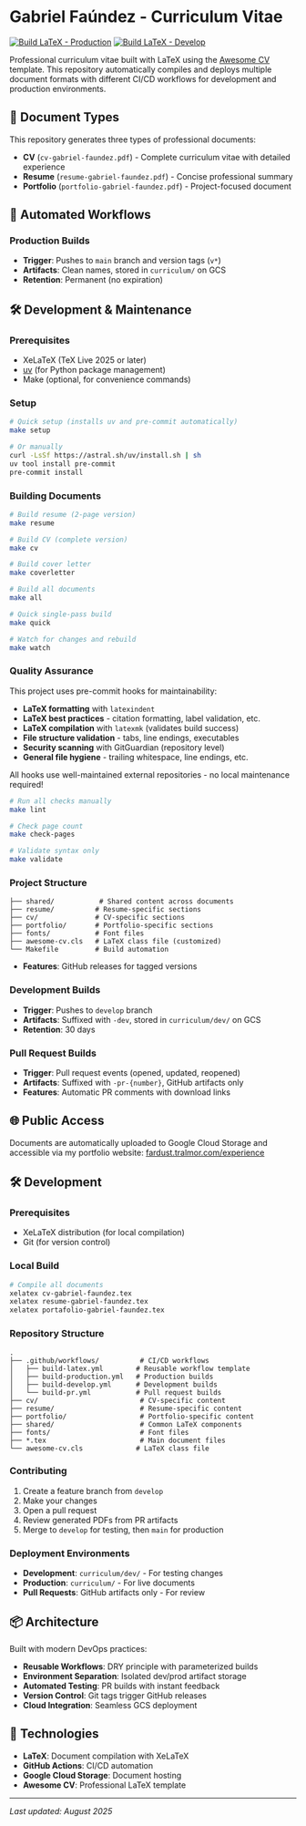 # Gabriel Faúndez - Curriculum Vitae

[![Build LaTeX - Production](https://github.com/FarDust/curriculum-vitae/actions/workflows/build-production.yml/badge.svg)](https://github.com/FarDust/curriculum-vitae/actions/workflows/build-production.yml)
[![Build LaTeX - Develop](https://github.com/FarDust/curriculum-vitae/actions/workflows/build-develop.yml/badge.svg)](https://github.com/FarDust/curriculum-vitae/actions/workflows/build-develop.yml)

Professional curriculum vitae built with LaTeX using the [Awesome CV](https://github.com/posquit0/Awesome-CV) template. This repository automatically compiles and deploys multiple document formats with different CI/CD workflows for development and production environments.

## 📄 Document Types

This repository generates three types of professional documents:

- **CV** (`cv-gabriel-faundez.pdf`) - Complete curriculum vitae with detailed experience
- **Resume** (`resume-gabriel-faundez.pdf`) - Concise professional summary
- **Portfolio** (`portfolio-gabriel-faundez.pdf`) - Project-focused document

## 🚀 Automated Workflows

### Production Builds
- **Trigger**: Pushes to `main` branch and version tags (`v*`)
- **Artifacts**: Clean names, stored in `curriculum/` on GCS
- **Retention**: Permanent (no expiration)

## 🛠️ Development & Maintenance

### Prerequisites
- XeLaTeX (TeX Live 2025 or later)
- [uv](https://docs.astral.sh/uv/) (for Python package management)
- Make (optional, for convenience commands)

### Setup
```bash
# Quick setup (installs uv and pre-commit automatically)
make setup

# Or manually
curl -LsSf https://astral.sh/uv/install.sh | sh
uv tool install pre-commit
pre-commit install
```

### Building Documents
```bash
# Build resume (2-page version)
make resume

# Build CV (complete version)
make cv

# Build cover letter
make coverletter

# Build all documents
make all

# Quick single-pass build
make quick

# Watch for changes and rebuild
make watch
```

### Quality Assurance
This project uses pre-commit hooks for maintainability:

- **LaTeX formatting** with `latexindent`
- **LaTeX best practices** - citation formatting, label validation, etc.
- **LaTeX compilation** with `latexmk` (validates build success)
- **File structure validation** - tabs, line endings, executables
- **Security scanning** with GitGuardian (repository level)
- **General file hygiene** - trailing whitespace, line endings, etc.

All hooks use well-maintained external repositories - no local maintenance required!

```bash
# Run all checks manually
make lint

# Check page count
make check-pages

# Validate syntax only
make validate
```

### Project Structure
```
├── shared/           # Shared content across documents
├── resume/          # Resume-specific sections
├── cv/              # CV-specific sections
├── portfolio/       # Portfolio-specific sections
├── fonts/           # Font files
├── awesome-cv.cls   # LaTeX class file (customized)
└── Makefile         # Build automation
```
- **Features**: GitHub releases for tagged versions

### Development Builds
- **Trigger**: Pushes to `develop` branch
- **Artifacts**: Suffixed with `-dev`, stored in `curriculum/dev/` on GCS
- **Retention**: 30 days

### Pull Request Builds
- **Trigger**: Pull request events (opened, updated, reopened)
- **Artifacts**: Suffixed with `-pr-{number}`, GitHub artifacts only
- **Features**: Automatic PR comments with download links

## 🌐 Public Access

Documents are automatically uploaded to Google Cloud Storage and accessible via my portfolio website: [fardust.tralmor.com/experience](https://fardust.tralmor.com/experience)

## 🛠️ Development

### Prerequisites
- XeLaTeX distribution (for local compilation)
- Git (for version control)

### Local Build
```bash
# Compile all documents
xelatex cv-gabriel-faundez.tex
xelatex resume-gabriel-faundez.tex
xelatex portafolio-gabriel-faundez.tex
```

### Repository Structure
```
.
├── .github/workflows/          # CI/CD workflows
│   ├── build-latex.yml        # Reusable workflow template
│   ├── build-production.yml   # Production builds
│   ├── build-develop.yml      # Development builds
│   └── build-pr.yml           # Pull request builds
├── cv/                         # CV-specific content
├── resume/                     # Resume-specific content
├── portfolio/                  # Portfolio-specific content
├── shared/                     # Common LaTeX components
├── fonts/                      # Font files
├── *.tex                       # Main document files
└── awesome-cv.cls             # LaTeX class file
```

### Contributing
1. Create a feature branch from `develop`
2. Make your changes
3. Open a pull request
4. Review generated PDFs from PR artifacts
5. Merge to `develop` for testing, then `main` for production

### Deployment Environments
- **Development**: `curriculum/dev/` - For testing changes
- **Production**: `curriculum/` - For live documents
- **Pull Requests**: GitHub artifacts only - For review

## 📦 Architecture

Built with modern DevOps practices:
- **Reusable Workflows**: DRY principle with parameterized builds
- **Environment Separation**: Isolated dev/prod artifact storage
- **Automated Testing**: PR builds with instant feedback
- **Version Control**: Git tags trigger GitHub releases
- **Cloud Integration**: Seamless GCS deployment

## 🔧 Technologies

- **LaTeX**: Document compilation with XeLaTeX
- **GitHub Actions**: CI/CD automation
- **Google Cloud Storage**: Document hosting
- **Awesome CV**: Professional LaTeX template

---

*Last updated: August 2025*
